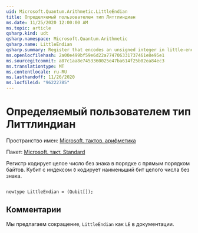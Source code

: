 ```yaml
---
uid: Microsoft.Quantum.Arithmetic.LittleEndian
title: Определяемый пользователем тип Литтлиндиан
ms.date: 11/25/2020 12:00:00 AM
ms.topic: article
qsharp.kind: udt
qsharp.namespace: Microsoft.Quantum.Arithmetic
qsharp.name: LittleEndian
qsharp.summary: Register that encodes an unsigned integer in little-endian order. The qubit with index `0` encodes the lowest bit of an unsigned integer.
ms.openlocfilehash: 2a00e499bf59e6d22a774706331737461e8e95e1
ms.sourcegitcommit: a87c1aa8e7453360025e47ba614f25b02ea84ec3
ms.translationtype: MT
ms.contentlocale: ru-RU
ms.lasthandoff: 11/26/2020
ms.locfileid: "96222785"
---
```

# <a name="littleendian-user-defined-type"></a>Определяемый пользователем тип Литтлиндиан

Пространство имен: [Microsoft. тактов. арифметика](xref:Microsoft.Quantum.Arithmetic)

Пакет: [Microsoft. такт. Standard](https://nuget.org/packages/Microsoft.Quantum.Standard)


Регистр кодирует целое число без знака в порядке с прямым порядком байтов. Кубит с индексом `0` кодирует наименьший бит целого числа без знака.

```qsharp

newtype LittleEndian = (Qubit[]);
```



## <a name="remarks"></a>Комментарии

Мы предлагаем сокращение, `LittleEndian` как `LE` в документации.